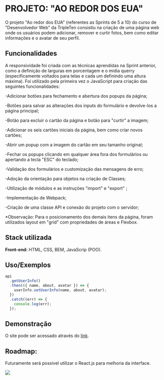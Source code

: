 
# PROJETO: "AO REDOR DOS EUA"

O projeto "Ao redor dos EUA" (referentes as Sprints de 5 a 10) do curso de "Desenvolvedor Web" da TripleTen consistiu na criação de uma página web onde os usuários podem adicionar, remover e curtir fotos, bem como editar informações e o avatar de seu perfil. 

## Funcionalidades

A responsividade foi criada com as técnicas aprendidas na Sprint anterior, como a definição de larguras em porcentagem e o midia querry (especificamente voltados para telas e cada um definindo uma altura máxima). Foi utilizado pela primeira vez o JavaScript para criação das seguintes funcionalidades: 



-Adicionar botões para fechamento e abertura dos popups da página;

-Botões para salvar as alterações dos inputs do formulário e devolve-los a página principal;

-Botão para excluir o cartão da página e botão para "curtir" a imagem;

-Adicionar os seis cartões iniciais da página, bem como criar novos cartões;

-Abrir um popup com a imagem do cartão em seu tamanho original;

-Fechar os popups clicando em qualquer área fora dos formulários ou apertando a tecla "ESC" do teclado;

-Validação dos formulários e customização das mensagens de erro;

-Adoção da orientação para objetos na criação de Classes;

-Utilização de módulos e as instruções "import" e "export" ;

-Implementação de Webpack;

-Criação de uma classe API e conexão do projeto com o servidor;

*Observação: Para o posicionamento dos demais itens da página, foram utilizados layout em "grid" com propriedades de áreas e Flexbox.


## Stack utilizada

**Front-end:** HTML, CSS, BEM, JavaScrip (POO).







## Uso/Exemplos

```javascript
api
  .getUserInfo()
  .then(({ name, about, avatar }) => {
    userInfo.setUserInfo(name, about, avatar);
  })
  .catch((err) => {
    console.log(err);
  });

```


## Demonstração

O site pode ser acessado através do [link](https://vinib96.github.io/web_project_around/).
## Roadmap:

Futuramente será possível utilizar o React.js para melhoria da interface.




  <img src="https://miro.medium.com/v2/resize:fit:679/1*i8-u-V8LTTbQwTeUwLI_BQ.gif" />

